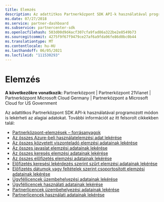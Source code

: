 ```yaml
---
title: Elemzés
description: Az adattitkos Partnerközpont SDK API-k használatával programozott módon is lekérheti az alagiai adatokat. További információt az itt felsorolt cikkekben talál.
ms.date: 07/27/2018
ms.service: partner-dashboard
ms.subservice: partnercenter-sdk
ms.openlocfilehash: 503d00d9d4acf307cfa9fad86a322be2e8549b73
ms.sourcegitcommit: 4275f9f67f9479ce27af6a9fda96fe86d0bc0b44
ms.translationtype: MT
ms.contentlocale: hu-HU
ms.lasthandoff: 06/05/2021
ms.locfileid: "111530293"
---
```

# <a name="analytics"></a>Elemzés

**A következőkre vonatkozik:** Partnerközpont | Partnerközpont 21Vianet | Partnerközpont Microsoft Cloud Germany | Partnerközpont a Microsoft Cloud for US Government

Az adattitkos Partnerközpont SDK API-k használatával programozott módon is lekérheti az alagiai adatokat. További információt az itt felsorolt cikkekben talál:

- [Partnerközpont-elemzések – forrásanyagok](partner-center-analytics-resources.md)
- [Az összes Azure-beli használatelemzési adat lekérése](get-all-azure-usage-analytics.md)
- [Az összes közvetett viszonteladó elemzési adatainak lekérése](get-all-indirect-resellers-analytics.md)
- [Az összes javaslat elemzési adatainak lekérése](get-all-referrals-analytics.md)
- [Az összes keresés elemzési adatainak lekérése](get-all-search-analytics.md)
- [Az összes előfizetés elemzési adatainak lekérése](get-all-subscription-analytics.md)
- [Előfizetés keresési lekérdezés szerint szűrt elemzési adatainak lekérése](get-subscription-analytics-by-search-query.md)
- [Előfizetés dátumok vagy feltételek szerint csoportosított elemzési adatainak lekérése](get-subscription-analytics-grouped-by-dates-or-terms.md)
- [Ügyféllicencek üzembehelyezési adatainak lekérése](get-customer-licenses-deployment-information.md)
- [Ügyféllicencek használati adatainak lekérése](get-customer-licenses-usage-information.md)
- [Partnerlicencek üzembehelyezési adatainak lekérése](get-partner-licenses-deployment-information.md)
- [Partnerlicencek használati adatainak lekérése](get-partner-licenses-usage-information.md)
